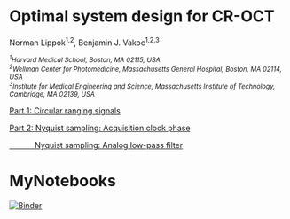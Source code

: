 
# Optimal system design for CR-OCT
Norman Lippok<sup>1,2</sup>, Benjamin J. Vakoc<sup>1,2,3</sup>

<i> <sub><sup>1</sup>Harvard Medical School, Boston, MA 02115, USA </sub>  <br>
  <sub><sup>2</sup>Wellman Center for Photomedicine, Massachusetts General Hospital, Boston, MA 02114, USA </sub><br>
  <sub><sup>3</sup>Institute for Medical Engineering and Science, Massachusetts Institute of Technology, Cambridge, MA 02139, USA </sub>
</i>



[Part 1: Circular ranging signals](https://mybinder.org/v2/gh/nlippok/Notebooks-CR-OCT-Sampling-public/HEAD?urlpath=%2Fvoila%2Frender%2FPart1%2FNotebook.ipynb)

[Part 2: Nyquist sampling: Acquisition clock phase](https://mybinder.org/v2/gh/nlippok/Notebooks-CR-OCT-Sampling-public/HEAD?urlpath=%2Fvoila%2Frender%2FPart2%2FPhase%2FNotebook.ipynb)

[&emsp;&emsp;&emsp;&nbsp;Nyquist sampling: Analog low-pass filter](https://mybinder.org/v2/gh/nlippok/Notebooks-CR-OCT-Sampling-public/HEAD?urlpath=%2Fvoila%2Frender%2FPart2%2FSNR%2FNotebook.ipynb)


# MyNotebooks

[![Binder](https://mybinder.org/badge_logo.svg)](https://mybinder.org/v2/gh/nlippok/Notebooks-CR-OCT-Sampling-public/HEAD)
